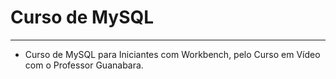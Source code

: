 # Curso de MySQL
---
* Curso de MySQL para Iniciantes com Workbench, pelo Curso em Vídeo com o Professor Guanabara.
